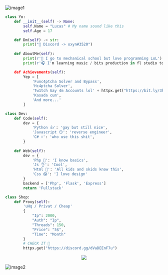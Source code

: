 ![image1](https://cdn.discordapp.com/attachments/998922127333920788/1041467321413283871/wave_3.svg)

```python
class Yo:
    def __init__(self) -> None:
        self.Name = "Lucas" # My name sound like this 
        self.Age = 17

    def Dm(self) -> str:
        print("👋 Discord -> oxyn#3520")
    
    def AboutMe(self):
        print(r'🔧 I go to mechanical school but love programming LoL')
        print(r'🎧 I'm learning music / bits production in fl studio too cuz its cool')

    def Achievements(self):
        Yep = [
            'Func4ptcha Solver and Bypass',
            'Hc4ptcha Solver',
            'Tw1tch Gay 4m Accounts lol' + httpx.get("https://bit.ly/3hG1LE7"), # ScreenShot
            'Kasada cum',
            'And more...'
        ]

class Dev:
    def Code(self):
        dev = {
            'Python 👍': 'gay but still nice',
            'Javascript 😏': 'reverse engineer',
            'C# 💀': 'who use this shit',
        } 
    
    def Web(self):
        dev = {
            'Php 🧐': 'I know basics',
            'Js 👌': 'Cool',
            'Html 🤙': 'All kids and skids know this',
            'Css 😱': 'I love design'
        }
        backend = ['Php', 'Flask', 'Express']
        return 'Fullstack'

class Shop:
    def Proxy(self):
        'uHq / Privat / Cheap'
        {
            "Ip": 2000,
            "Auth": "Ip",
            "Threads": 150,
            "Price": "5$",
            "Time": "Month"
        }
        # CHECK IT 👀
        httpx.get("https://discord.gg/dVaDEEnF7u")
```

<p align="center"> <img src="https://github-readme-stats.vercel.app/api?username=OxynDev&theme=tokyonight&show_icons=true&card_width=99999"> </p>

![image2](https://cdn.discordapp.com/attachments/998922127333920788/1041466645610246274/wave_2.svg)
